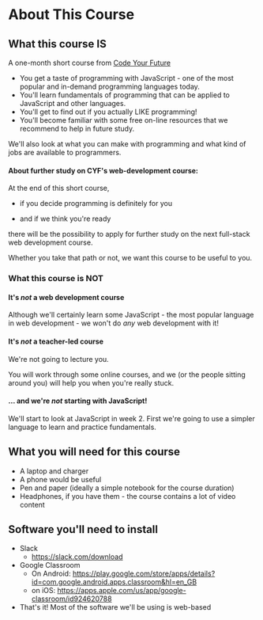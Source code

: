 # About This Course

## What this course IS

A one-month short course from [Code Your Future](https://codeyourfuture.io/)

* You get a taste of programming with JavaScript - one of the most popular and in-demand programming languages today.
* You'll learn fundamentals of programming that can be applied to JavaScript and other languages.
* You'll get to find out if you actually LIKE programming!
* You'll become familiar with some free on-line resources that we recommend to help in future study.

We'll also look at what you can make with programming and what kind of jobs are available to programmers.

#### About further study on CYF's web-development course:

At the end of this short course,

* if you decide programming is definitely for you

* and if we think you're ready

there will be the possibility to apply for further study on the next full-stack web development course.

Whether you take that path or not, we want this course to be useful to you.

### What this course is NOT

#### It's *not* a web development course

Although we'll certainly learn some JavaScript - the most popular language in web development - we won't do *any* web development with it!
 
#### It's *not* a teacher-led course

We're not going to lecture you.

You will work through some online courses, and we (or the people sitting around you) will help you when you're really stuck.

#### … and we're *not* starting with JavaScript!

We'll start to look at JavaScript in week 2.  First we're going to use a simpler language to learn and practice fundamentals.

## What you will need for this course

* A laptop and charger
* A phone would be useful
* Pen and paper (ideally a simple notebook for the course duration)
* Headphones, if you have them - the course contains a lot of video content

## Software you'll need to install

- Slack
  - https://slack.com/download
- Google Classroom
  - On Android: https://play.google.com/store/apps/details?id=com.google.android.apps.classroom&hl=en_GB
  - on iOS: https://apps.apple.com/us/app/google-classroom/id924620788 
- That's it! Most of the software we'll be using is web-based
